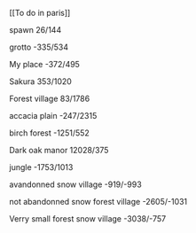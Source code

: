 [[To do in paris]]

spawn
26/144

grotto
-335/534

My place
-372/495

Sakura
353/1020


Forest village
83/1786

accacia plain
-247/2315

birch forest
-1251/552

Dark oak manor
12028/375

jungle
-1753/1013

avandonned snow village
-919/-993

not abandonned snow forest village
-2605/-1031


Verry small forest snow village
-3038/-757
